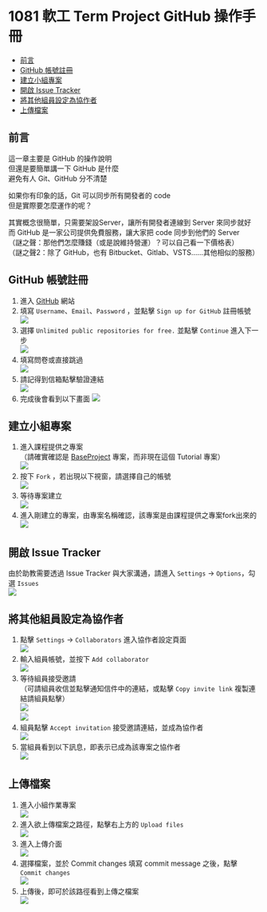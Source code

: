 # 1081 軟工 Term Project GitHub 操作手冊
- [前言](#前言)
- [GitHub 帳號註冊](#github-帳號註冊)
- [建立小組專案](#建立小組專案)
- [開啟 Issue Tracker](#開啟-issue-tracker)
- [將其他組員設定為協作者](#將其他組員設定為協作者)
- [上傳檔案](#上傳檔案)


## 前言
這一章主要是 GitHub 的操作說明  
但還是要簡單講一下 GitHub 是什麼  
避免有人 Git、GitHub 分不清楚

如果你有印象的話，Git 可以同步所有開發者的 code  
但是實際要怎麼運作的呢？

其實概念很簡單，只需要架設Server，讓所有開發者連線到 Server 來同步就好  
而 GitHub 是一家公司提供免費服務，讓大家把 code 同步到他們的 Server  
（謎之聲：那他們怎麼賺錢（或是說維持營運）？可以自己看一下價格表）  
（謎之聲2：除了 GitHub，也有 Bitbucket、Gitlab、VSTS……其他相似的服務）

## GitHub 帳號註冊
1. 進入 [GitHub](https://github.com/) 網站
2. 填寫 `Username`、`Email`、`Password` ，並點擊 `Sign up for GitHub` 註冊帳號  
![](./img/GitHub/register_01.png)
3. 選擇 `Unlimited public repositories for free.` 並點擊 `Continue` 進入下一步  
![](./img/GitHub/register_02.png)
4. 填寫問卷或直接跳過  
![](./img/GitHub/register_03.png)
5. 請記得到信箱點擊驗證連結  
![](./img/GitHub/register_04.png)
6. 完成後會看到以下畫面
![](./img/GitHub/register_05.png)

## 建立小組專案
1. 進入課程提供之專案  
（請確實確認是 [BaseProject](https://github.com/1081-FCU-SE/BaseProject) 專案，而非現在這個 Tutorial 專案）  
![](./img/GitHub/create_team_01.png)
2. 按下 `Fork` ，若出現以下視窗，請選擇自己的帳號  
![](./img/GitHub/create_team_02.png)
3. 等待專案建立  
![](./img/GitHub/create_team_03.png)
3. 進入剛建立的專案，由專案名稱確認，該專案是由課程提供之專案fork出來的  
![](./img/GitHub/create_team_04.png)

## 開啟 Issue Tracker
由於助教需要透過 Issue Tracker 與大家溝通，請進入 `Settings` → `Options`，勾選 `Issues`  
![](./img/GitHub/issue_01.png)

## 將其他組員設定為協作者
1. 點擊 `Settings` → `Collaborators` 進入協作者設定頁面  
![](./img/GitHub/collaborator_01.png)
2. 輸入組員帳號，並按下 `Add collaborator`  
![](./img/GitHub/collaborator_02.png)
3. 等待組員接受邀請  
（可請組員收信並點擊通知信件中的連結，或點擊 `Copy invite link` 複製連結請組員點擊）  
![](./img/GitHub/collaborator_03.png)  
![](./img/GitHub/collaborator_04.png)
4. 組員點擊 `Accept invitation` 接受邀請連結，並成為協作者  
![](./img/GitHub/collaborator_05.png)
5. 當組員看到以下訊息，即表示已成為該專案之協作者  
![](./img/GitHub/collaborator_06.png)

## 上傳檔案
1. 進入小組作業專案  
![](./img/GitHub/upload_01.png)
2. 進入欲上傳檔案之路徑，點擊右上方的 `Upload files`  
![](./img/GitHub/upload_02.png)
3. 進入上傳介面  
![](./img/GitHub/upload_03.png)
4. 選擇檔案，並於 Commit changes 填寫 commit message 之後，點擊 `Commit changes`  
![](./img/GitHub/upload_04.png)
5. 上傳後，即可於該路徑看到上傳之檔案  
![](./img/GitHub/upload_05.png)
